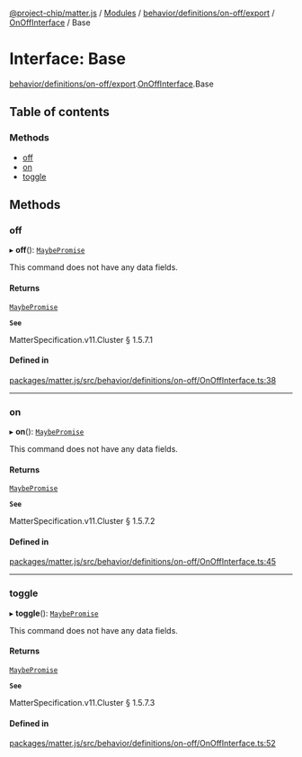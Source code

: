[@project-chip/matter.js](../README.md) / [Modules](../modules.md) / [behavior/definitions/on-off/export](../modules/behavior_definitions_on_off_export.md) / [OnOffInterface](../modules/behavior_definitions_on_off_export.OnOffInterface.md) / Base

# Interface: Base

[behavior/definitions/on-off/export](../modules/behavior_definitions_on_off_export.md).[OnOffInterface](../modules/behavior_definitions_on_off_export.OnOffInterface.md).Base

## Table of contents

### Methods

- [off](behavior_definitions_on_off_export.OnOffInterface.Base.md#off)
- [on](behavior_definitions_on_off_export.OnOffInterface.Base.md#on)
- [toggle](behavior_definitions_on_off_export.OnOffInterface.Base.md#toggle)

## Methods

### off

▸ **off**(): [`MaybePromise`](../modules/util_export.md#maybepromise)

This command does not have any data fields.

#### Returns

[`MaybePromise`](../modules/util_export.md#maybepromise)

**`See`**

MatterSpecification.v11.Cluster § 1.5.7.1

#### Defined in

[packages/matter.js/src/behavior/definitions/on-off/OnOffInterface.ts:38](https://github.com/project-chip/matter.js/blob/0c058ae17fdba4c0b89b8b13c309011d51782299/packages/matter.js/src/behavior/definitions/on-off/OnOffInterface.ts#L38)

___

### on

▸ **on**(): [`MaybePromise`](../modules/util_export.md#maybepromise)

This command does not have any data fields.

#### Returns

[`MaybePromise`](../modules/util_export.md#maybepromise)

**`See`**

MatterSpecification.v11.Cluster § 1.5.7.2

#### Defined in

[packages/matter.js/src/behavior/definitions/on-off/OnOffInterface.ts:45](https://github.com/project-chip/matter.js/blob/0c058ae17fdba4c0b89b8b13c309011d51782299/packages/matter.js/src/behavior/definitions/on-off/OnOffInterface.ts#L45)

___

### toggle

▸ **toggle**(): [`MaybePromise`](../modules/util_export.md#maybepromise)

This command does not have any data fields.

#### Returns

[`MaybePromise`](../modules/util_export.md#maybepromise)

**`See`**

MatterSpecification.v11.Cluster § 1.5.7.3

#### Defined in

[packages/matter.js/src/behavior/definitions/on-off/OnOffInterface.ts:52](https://github.com/project-chip/matter.js/blob/0c058ae17fdba4c0b89b8b13c309011d51782299/packages/matter.js/src/behavior/definitions/on-off/OnOffInterface.ts#L52)
